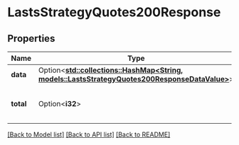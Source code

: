 # LastsStrategyQuotes200Response

## Properties

Name | Type | Description | Notes
------------ | ------------- | ------------- | -------------
**data** | Option<[**std::collections::HashMap<String, models::LastsStrategyQuotes200ResponseDataValue>**](LastsStrategyQuotes_200_response_data_value.md)> |  | [optional]
**total** | Option<**i32**> | Total is the total number of results. | [optional]

[[Back to Model list]](../README.md#documentation-for-models) [[Back to API list]](../README.md#documentation-for-api-endpoints) [[Back to README]](../README.md)



